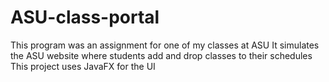 # ASU-class-portal
This program was an assignment for one of my classes at ASU
It simulates the ASU website where students add and drop classes to their schedules
This project uses JavaFX for the UI
